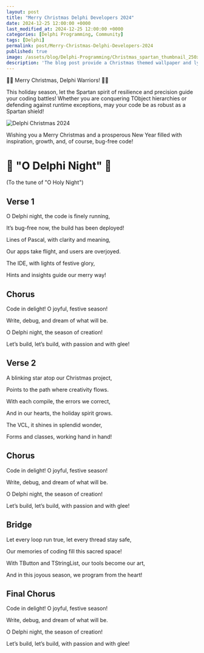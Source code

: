 ```yaml
---
layout: post
title: "Merry Christmas Delphi Developers 2024"
date: 2024-12-25 12:00:00 +0000
last_modified_at: 2024-12-25 12:00:00 +0000
categories: [Delphi Programming, Community]
tags: [Delphi]
permalink: post/Merry-Christmas-Delphi-Developers-2024
published: true
image: /assets/blog/Delphi-Programming/Christmas_spartan_thumbnail_250x250.png
description: 'The blog post provide a Christmas themed wallpaper and lyrics to the "O Delphi Night" song created by AI.'
---
```

🎄🎅 Merry Christmas, Delphi Warriors! 🎅🎄

This holiday season, let the Spartan spirit of resilience and precision guide your coding battles! Whether you are conquering TObject hierarchies or defending against runtime exceptions, may your code be as robust as a Spartan shield!


![Delphi Christmas 2024](/assets/blog/Delphi-Programming/Delphi-Christmas-Wallpaper-2024.png)


Wishing you a Merry Christmas and a prosperous New Year filled with inspiration, growth, and, of course, bug-free code!


# 🎵 "O Delphi Night" 🎵
(To the tune of "O Holy Night")

## Verse 1

O Delphi night, the code is finely running,

It’s bug-free now, the build has been deployed!

Lines of Pascal, with clarity and meaning,

Our apps take flight, and users are overjoyed.

The IDE, with lights of festive glory,

Hints and insights guide our merry way!


## Chorus
Code in delight! O joyful, festive season!

Write, debug, and dream of what will be.

O Delphi night, the season of creation!

Let’s build, let’s build, with passion and with glee!


## Verse 2
A blinking star atop our Christmas project,

Points to the path where creativity flows.

With each compile, the errors we correct,

And in our hearts, the holiday spirit grows.

The VCL, it shines in splendid wonder,

Forms and classes, working hand in hand!


## Chorus
Code in delight! O joyful, festive season!

Write, debug, and dream of what will be.

O Delphi night, the season of creation!

Let’s build, let’s build, with passion and with glee!


## Bridge
Let every loop run true, let every thread stay safe,

Our memories of coding fill this sacred space!

With TButton and TStringList, our tools become our art,

And in this joyous season, we program from the heart!


## Final Chorus
Code in delight! O joyful, festive season!

Write, debug, and dream of what will be.

O Delphi night, the season of creation!

Let’s build, let’s build, with passion and with glee!


